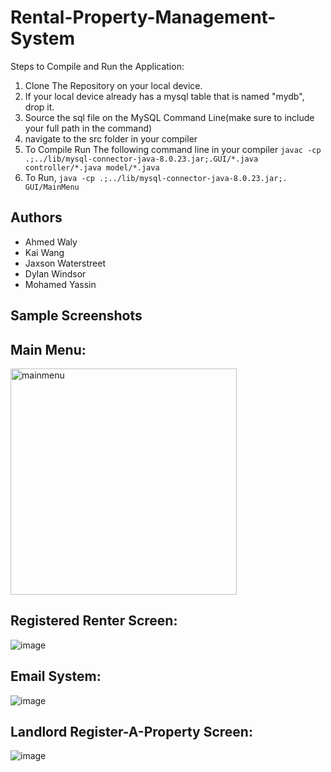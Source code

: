 # Rental-Property-Management-System
Steps to Compile and Run the Application:
  1. Clone The Repository on your local device.
  2. If your local device already has a mysql table that is named "mydb", drop it.
  3. Source the sql file on the MySQL Command Line(make sure to include your full path in the command)
  4. navigate to the src folder in your compiler
  5. To Compile Run The following command line in your compiler ```javac -cp .;../lib/mysql-connector-java-8.0.23.jar;.GUI/*.java controller/*.java model/*.java```
  6. To Run, ```java -cp .;../lib/mysql-connector-java-8.0.23.jar;. GUI/MainMenu```
## Authors
* Ahmed Waly
* Kai Wang
* Jaxson Waterstreet
* Dylan Windsor
* Mohamed Yassin

## Sample Screenshots

## Main Menu:
<img width="362" alt="mainmenu" src="https://user-images.githubusercontent.com/77874716/147435179-9a2bd0b4-ab5a-425f-a59d-0e6c7497c7e3.PNG">


## Registered Renter Screen:

![image](https://user-images.githubusercontent.com/73013959/145513919-0062375b-dcca-4802-972f-a5d0be899bb8.png)

## Email System:

![image](https://user-images.githubusercontent.com/73013959/145513939-c49b4bce-4e34-42ad-874e-03ecb87dd385.png)

## Landlord Register-A-Property Screen:

![image](https://user-images.githubusercontent.com/73013959/145514039-00b68727-94c6-41fb-a21d-0048a095db05.png)

